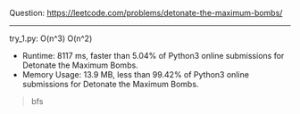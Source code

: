 Question: https://leetcode.com/problems/detonate-the-maximum-bombs/

---

try_1.py: O(n^3) O(n^2)

* Runtime: 8117 ms, faster than 5.04% of Python3 online submissions for Detonate the Maximum Bombs.
* Memory Usage: 13.9 MB, less than 99.42% of Python3 online submissions for Detonate the Maximum Bombs.

> bfs